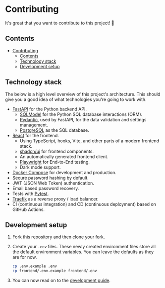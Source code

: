 # Contributing

It's great that you want to contribute to this project! 🎉

## Contents

- [Contributing](#contributing)
  - [Contents](#contents)
  - [Technology stack](#technology-stack)
  - [Development setup](#development-setup)

## Technology stack

The below is a high level overview of this project's architecture. This should give you a good idea of what technologies you're going to work with.

- [FastAPI](https://fastapi.tiangolo.com/) for the Python backend API.
  - [SQLModel](https://sqlmodel.tiangolo.com) for the Python SQL database interactions (ORM).
  - [Pydantic](https://docs.pydantic.dev), used by FastAPI, for the data validation and settings management.
  - [PostgreSQL](https://www.postgresql.org) as the SQL database.
- [React](https://react.dev) for the frontend.
  - Using TypeScript, hooks, Vite, and other parts of a modern frontend stack.
  - [shadcn/ui](https://ui.shadcn.com/docs) for frontend components.
  - An automatically generated frontend client.
  - [Playwright](https://playwright.dev) for End-to-End testing.
  - Dark mode support.
- [Docker Compose](https://www.docker.com) for development and production.
- Secure password hashing by default.
- JWT (JSON Web Token) authentication.
- Email based password recovery.
- Tests with [Pytest](https://pytest.org).
- [Traefik](https://traefik.io) as a reverse proxy / load balancer.
- CI (continuous integration) and CD (continuous deployment) based on GitHub Actions.

## Development setup

1. Fork this repository and then clone your fork.

2. Create your `.env` files. These newly created environment files store all the default environment variables. You can leave the defaults as they are for now.

    ```bash
    cp .env.example .env
    cp frontend/.env.example frontend/.env
    ```

3. You can now read on to the [development guide](docs/development.md).
